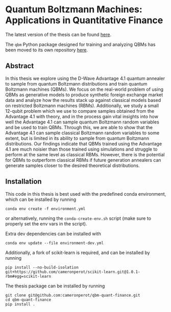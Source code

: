 # Quantum Boltzmann Machines: Applications in Quantitative Finance
The latest version of the thesis can be found [here](https://jugit.fz-juelich.de/qip/quantum-boltzmann-machines/-/jobs/artifacts/main/raw/latex/report/main.pdf?job=report).

The `qbm` Python package designed for training and analyzing QBMs has been moved to its own repository [here](https://github.com/cameronperot/qbm).

## Abstract
In this thesis we explore using the D-Wave Advantage 4.1 quantum annealer to sample from quantum Boltzmann distributions and train quantum Boltzmann machines (QBMs).
We focus on the real-world problem of using QBMs as generative models to produce synthetic foreign exchange market data and analyze how the results stack up against classical models based on restricted Boltzmann machines (RBMs).
Additionally, we study a small 12-qubit problem which we use to compare samples obtained from the Advantage 4.1 with theory, and in the process gain vital insights into how well the Advantage 4.1 can sample quantum Boltzmann random variables and be used to train QBMs.
Through this, we are able to show that the Advantage 4.1 can sample classical Boltzmann random variables to some extent, but is limited in its ability to sample from quantum Boltzmann distributions.
Our findings indicate that QBMs trained using the Advantage 4.1 are much noisier than those trained using simulations and struggle to perform at the same level as classical RBMs.
However, there is the potential for QBMs to outperform classical RBMs if future generation annealers can generate samples closer to the desired theoretical distributions.

## Installation
This code in this thesis is best used with the predefined conda environment, which can be installed by running
```
conda env create -f environment.yml
```
or alternatively, running the `conda-create-env.sh` script (make sure to properly set the env vars in the script).

Extra dev dependencies can be installed with
```
conda env update --file environment-dev.yml
```

Additionally, a fork of scikit-learn is required, and can be installed by running
```
pip install --no-build-isolation git+https://github.com/cameronperot/scikit-learn.git@1.0.1-rbm#egg=scikit-learn
```
The thesis package can be installed by running
```
git clone git@github.com:cameronperot/qbm-quant-finance.git
cd qbm-quant-finance
pip install .
```
